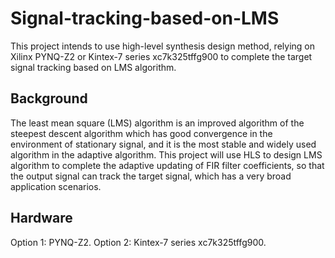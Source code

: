 # Signal-tracking-based-on-LMS
This project intends to use high-level synthesis design method, relying on Xilinx PYNQ-Z2 or Kintex-7 series xc7k325tffg900 to complete the target signal tracking based on LMS algorithm.
## Background
The least mean square (LMS) algorithm is an improved algorithm of the steepest descent algorithm which has good convergence in the environment of stationary signal, and it is the most stable and widely used algorithm in the adaptive algorithm. This project will use HLS to design LMS algorithm to complete the adaptive updating of FIR filter coefficients, so that the output signal can track the target signal, which has a very broad application scenarios.
## Hardware
Option 1: PYNQ-Z2.
Option 2: Kintex-7 series xc7k325tffg900.

